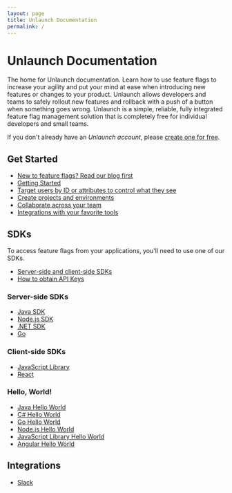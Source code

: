 ```yaml
---
layout: page
title: Unlaunch Documentation
permalink: /
---
```


# Unlaunch Documentation

The home for Unlaunch documentation. Learn how to use feature flags to increase your agility and put your mind at ease when introducing new features or changes to your product. Unlaunch allows developers and teams to safely rollout new features and rollback with a push of a button when something goes wrong. Unlaunch is a simple, reliable, fully integrated feature flag management solution that is completely free for individual developers and small teams.

If you don't already have an *Unlaunch account*, please [create one for free](https://app.unlaunch.io).

## <i class="fas fa-flag-checkered gray"></i> Get Started

- [New to feature flags? Read our blog first](https://blog.unlaunch.io/2020-08-01-feature-flags/)
- [Getting Started](docs/getting-started)
- [Target users by ID or attributes to control what they see](docs/features/targetingrules)
- [Create projects and environments](docs/features/projects-and-environments)
- [Collaborate across your team](docs/users/team)
- [Integrations with your favorite tools](docs/integrations)

## <i class="fas fa-cubes gray"></i> SDKs

To access feature flags from your applications, you'll need to use one of our SDKs. 

- [Server-side and client-side SDKs](docs/sdks/client-vs-server-side-sdks)
- [How to obtain API Keys](docs/sdks/sdk-keys)

### Server-side SDKs 
- [Java SDK](docs/sdks/java-sdk) <i class="devicon-java-plain colored icon-size"></i>
- [Node.js SDK](docs/sdks/nodejs-sdk) <i class="devicon-nodejs-plain-wordmark colored icon-size"></i>
- [.NET SDK](docs/sdks/dotnet-sdk) <i class="devicon-csharp-line colored icon-size"></i>
- [Go](docs/sdks/go-sdk) <i class="devicon-go-line colored icon-size"></i>


### Client-side SDKs
- [JavaScript Library](docs/sdks/javascript-library) <i class="devicon-javascript-plain colored icon-size"></i>
- [React](https://github.com/unlaunch/react-sdk) <i class="devicon-react-original colored icon-size"></i>


### Hello, World!
- [Java Hello World](https://github.com/unlaunch/hello-java)
- [C# Hello World](https://github.com/unlaunch/hello-csharp)
- [Go Hello World](https://github.com/unlaunch/hello-go)
- [Node.js Hello World](https://github.com/unlaunch/hello-node)
- [JavaScript Library Hello World](https://github.com/unlaunch/hello-javascript-browser-library)
- [Angular Hello World](https://github.com/unlaunch/hello-angular)

## <i class="fab fa-slack gray"></i> Integrations
- [Slack](docs/integrations/slack)
